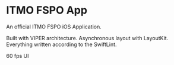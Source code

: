 # ITMO FSPO App
An official ITMO FSPO iOS Application.

Built with VIPER architecture.
Asynchronous layout with LayoutKit.
Everything written according to the SwiftLint.

60 fps UI
